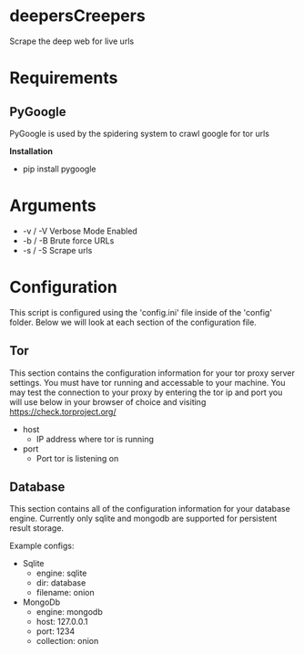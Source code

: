 # deepersCreepers
Scrape the deep web for live urls

# Requirements
## PyGoogle ##  
 
PyGoogle is used by the spidering system to crawl google for tor urls  

**Installation**    
* pip install pygoogle

# Arguments
* -v / -V    Verbose Mode Enabled
* -b / -B    Brute force URLs
* -s / -S    Scrape urls

# Configuration
This script is configured using the 'config.ini' file inside of the 'config' folder.  Below we will look at each section of the configuration file.

Tor
---
This section contains the configuration information for your tor
proxy server settings.  You must have tor running and accessable
to your machine.  You may test the connection to your proxy by
entering the tor ip and port you will use below in your browser
of choice and visiting https://check.torproject.org/

* host
    * IP address where tor is running
* port
    * Port tor is listening on

Database
---
This section contains all of the configuration information for your
database engine.  Currently only sqlite and mongodb are supported for
persistent result storage.

Example configs:
* Sqlite
    * engine: sqlite
    * dir: database
    * filename: onion
* MongoDb
    * engine: mongodb
    * host: 127.0.0.1
    * port: 1234
    * collection: onion
